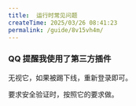 ```yaml
---
title:  运行时常见问题
createTime: 2025/03/26 08:41:23
permalink: /guide/8v15vh4m/
---
```


### QQ 提醒我使用了第三方插件

无视它，如果被踢下线，重新登录即可。

要求安全验证时，按照它的要求做。
